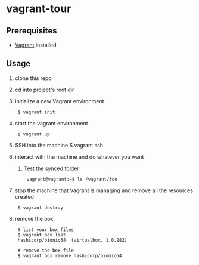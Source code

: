 # vagrant-tour

## Prerequisites

* [Vagrant](https://www.vagrantup.com/) installed

## Usage

1. clone this repo

1. cd into project's root dir

1. initialize a new Vagrant environment

        $ vagrant init

1. start the vagrant environment

        $ vagrant up

1. SSH into the machine
        $ vagrant ssh

1. interact with the machine and do whatever you want

    1. Test the synced folder

            vagrant@vagrant:~$ ls /vagrant/foo

1. stop the machine that Vagrant is managing and remove all the resources created

        $ vagrant destroy

1. remove the box

        # list your box files
        $ vagrant box list
        hashicorp/bionic64  (virtualbox, 1.0.282)

        # remove the box file
        $ vagrant box remove hashicorp/bionic64
